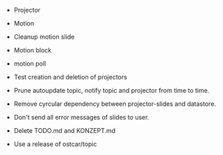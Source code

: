 * Projector
 * Motion
  * Cleanup motion slide
  * Motion block
  * motion poll
 * Test creation and deletion of projectors

* Prune autoupdate topic, notify topic and projector from time to time.
* Remove cyrcular dependency between projector-slides and datastore.
* Don't send all error messages of slides to user.


* Delete TODO.md and KONZEPT.md
* Use a release of ostcar/topic